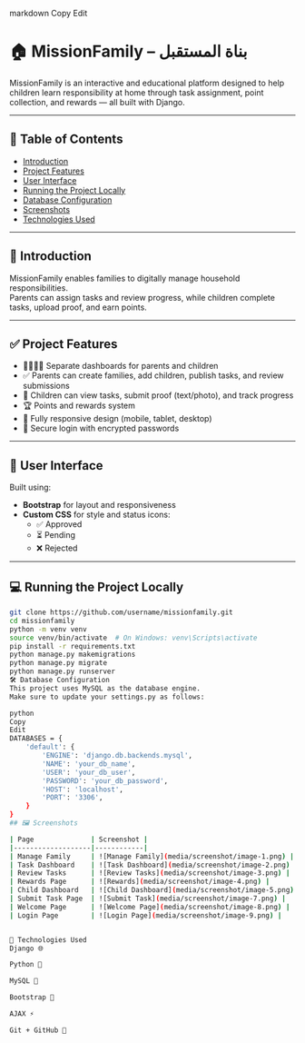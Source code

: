
markdown
Copy
Edit
# 🏠 MissionFamily – بناة المستقبل

MissionFamily is an interactive and educational platform designed to help children learn responsibility at home through task assignment, point collection, and rewards — all built with Django.

---

## 📌 Table of Contents

- [Introduction](#introduction)
- [Project Features](#project-features)
- [User Interface](#user-interface)
- [Running the Project Locally](#running-the-project-locally)
- [Database Configuration](#database-configuration)
- [Screenshots](#screenshots)
- [Technologies Used](#technologies-used)

---

## 🧩 Introduction

MissionFamily enables families to digitally manage household responsibilities.  
Parents can assign tasks and review progress, while children complete tasks, upload proof, and earn points.

---

## ✅ Project Features

- 👨‍👩‍👧‍👦 Separate dashboards for parents and children  
- ✅ Parents can create families, add children, publish tasks, and review submissions  
- 📸 Children can view tasks, submit proof (text/photo), and track progress  
- 🏆 Points and rewards system  
- 📱 Fully responsive design (mobile, tablet, desktop)  
- 🔐 Secure login with encrypted passwords

---

## 🎨 User Interface

Built using:
- **Bootstrap** for layout and responsiveness  
- **Custom CSS** for style and status icons:  
  - ✅ Approved  
  - ⏳ Pending  
  - ❌ Rejected

---

## 💻 Running the Project Locally

```bash
git clone https://github.com/username/missionfamily.git
cd missionfamily
python -m venv venv
source venv/bin/activate  # On Windows: venv\Scripts\activate
pip install -r requirements.txt
python manage.py makemigrations
python manage.py migrate
python manage.py runserver
🛠️ Database Configuration
This project uses MySQL as the database engine.
Make sure to update your settings.py as follows:

python
Copy
Edit
DATABASES = {
    'default': {
        'ENGINE': 'django.db.backends.mysql',
        'NAME': 'your_db_name',
        'USER': 'your_db_user',
        'PASSWORD': 'your_db_password',
        'HOST': 'localhost',
        'PORT': '3306',
    }
}
## 🖼️ Screenshots

| Page              | Screenshot |
|-------------------|------------|
| Manage Family     | ![Manage Family](media/screenshot/image-1.png) |
| Task Dashboard    | ![Task Dashboard](media/screenshot/image-2.png) |
| Review Tasks      | ![Review Tasks](media/screenshot/image-3.png) |
| Rewards Page      | ![Rewards](media/screenshot/image-4.png) |
| Child Dashboard   | ![Child Dashboard](media/screenshot/image-5.png) ![Child Dashboard 2](media/screenshot/image-6.png) |
| Submit Task Page  | ![Submit Task](media/screenshot/image-7.png) |
| Welcome Page      | ![Welcome Page](media/screenshot/image-8.png) |
| Login Page        | ![Login Page](media/screenshot/image-9.png) |


🧰 Technologies Used
Django 🌐

Python 🐍

MySQL 🐬

Bootstrap 🎨

AJAX ⚡

Git + GitHub 🧰


